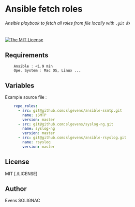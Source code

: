 # Ansible fetch roles
###### Ansible playbook to fetch all roles from file locally with `.git` :+1:

[![The MIT License](https://img.shields.io/badge/license-MIT-orange.svg?style=flat-square)](http://opensource.org/licenses/MIT)

## Requirements
```
	Ansible : <1.9 min
	Ope. System : Mac OS, Linux ...
```

## Variables

Example source file :
```yaml
    repo_roles:
      - src: git@github.com:slgevens/ansible-ssmtp.git
        name: sSMTP
        version: master
      - src: git@github.com:slgevens/syslog-ng.git
        name: syslog-ng
        version: master
      - src: git@github.com:slgevens/ansible-rsyslog.git
        name: rsyslog
        version: master
```
## License
MIT [./LICENSE]

## Author

Evens SOLIGNAC